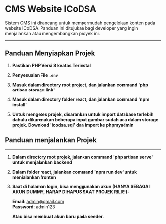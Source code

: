 # CMS Website ICoDSA

Sistem CMS ini dirancang untuk mempermudah pengelolaan konten pada website ICoDSA. Panduan ini ditujukan bagi developer yang ingin menjalankan atau mengembangkan proyek ini.

---

## Panduan Menyiapkan Projek

1. **Pastikan PHP Versi 8 keatas Terinstal**  

2. **Penyesuaian  File `.env`**
   
4. **Masuk dalam directory root project, dan jalankan command 'php artisan storage:link'**

5. **Masuk dalam directory folder react, dan jalankan command 'npm install'**

6. **Untuk mengetes projek, disarankan untuk import database terlebih dahulu dikarenakan beberapa input gambar sudah ada dalam storage projek. Download 'icodsa.sql' dan import ke phpmyadmin**

   

## Panduan menjalankan Projek

---

1. **Dalam directory root projek, jalankan command 'php artisan serve' untuk menjalankan backend**
   
2. **Dalam folder react, jalankan command 'npm run dev' untuk menjalankan fronten**

3. **Saat di halaman login, bisa menggunakan akun (HANYA SEBAGAI AKUN DUMMY, HARAP DIHAPUS SAAT PROJEK RILIS!):**

   **Email**: admin@gmail.com  
   **Password**: admin123  

   **Atau bisa membuat akun baru pada seeder.**






